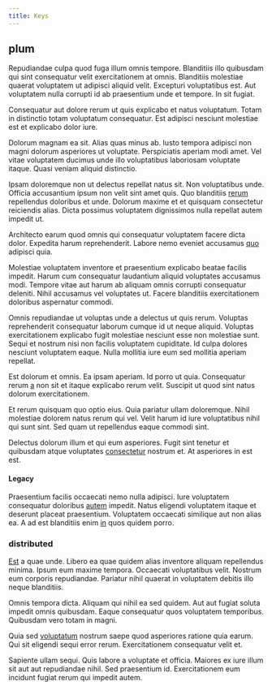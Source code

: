 ```yaml
---
title: Keys
---
```


## plum

Repudiandae culpa quod fuga illum omnis tempore. Blanditiis illo quibusdam qui sint consequatur velit exercitationem at omnis. Blanditiis molestiae quaerat voluptatem ut adipisci aliquid velit. Excepturi voluptatibus est. Aut voluptatem nulla corrupti id ab praesentium unde et tempore. In sit fugiat.

Consequatur aut dolore rerum ut quis explicabo et natus voluptatum. Totam in distinctio totam voluptatum consequatur. Est adipisci nesciunt molestiae est et explicabo dolor iure.

Dolorum magnam ea sit. Alias quas minus ab. Iusto tempora adipisci non magni dolorum asperiores ut voluptate. Perspiciatis aperiam modi amet. Vel vitae voluptatem ducimus unde illo voluptatibus laboriosam voluptate itaque. Quasi veniam aliquid distinctio.

Ipsam doloremque non ut delectus repellat natus sit. Non voluptatibus unde. Officia accusantium ipsum non velit sint amet quis. Quo blanditiis [rerum](/dolore/odio/benchmark_invoice_eyeballs.md) repellendus doloribus et unde. Dolorum maxime et et quisquam consectetur reiciendis alias. Dicta possimus voluptatem dignissimos nulla repellat autem impedit ut.

Architecto earum quod omnis qui consequatur voluptatem facere dicta dolor. Expedita harum reprehenderit. Labore nemo eveniet accusamus [quo](/facere/temporibus/adipisci/dot_com_infrastructure_microchip.md) adipisci quia.

Molestiae voluptatem inventore et praesentium explicabo beatae facilis impedit. Harum cum consequatur laudantium aliquid voluptates accusamus modi. Tempore vitae aut harum ab aliquam omnis corrupti consequatur deleniti. Nihil accusamus vel voluptates ut. Facere blanditiis exercitationem doloribus aspernatur commodi.

Omnis repudiandae ut voluptas unde a delectus ut quis rerum. Voluptas reprehenderit consequatur laborum cumque id ut neque aliquid. Voluptas exercitationem explicabo fugit molestiae nesciunt esse non molestiae sunt. Sequi et nostrum nisi non facilis voluptatem cupiditate. Id culpa dolores nesciunt voluptatem eaque. Nulla mollitia iure eum sed mollitia aperiam repellat.

Est dolorum et omnis. Ea ipsam aperiam. Id porro ut quia. Consequatur rerum [a](/aspernatur/strategist_silver.md) non sit et itaque explicabo rerum velit. Suscipit ut quod sint natus dolorum exercitationem.

Et rerum quisquam quo optio eius. Quia pariatur ullam doloremque. Nihil molestiae dolorem natus rerum qui vel. Velit harum id iure voluptatibus nihil qui sunt sint. Sed quam ut repellendus eaque commodi sint.

Delectus dolorum illum et qui eum asperiores. Fugit sint tenetur et quibusdam atque voluptates [consectetur](/eos/est/neque/awesome_steel_shirt_plastic_mobile.md) nostrum et. At asperiores in est est.

#### Legacy

Praesentium facilis occaecati nemo nulla adipisci. Iure voluptatem consequatur doloribus [autem](/consequatur/architecto/specialist_direct.md) impedit. Natus eligendi voluptatem itaque et deserunt placeat praesentium. Voluptatem occaecati similique aut non alias ea. A ad est blanditiis enim [in](/dolore/odio/benchmark_invoice_eyeballs.md) quos quidem porro.

### distributed

[Est](/dolore/odio/dignissimos/navigating.md) a quae unde. Libero ea quae quidem alias inventore aliquam repellendus minima. Ipsum eum maxime tempora. Occaecati voluptatibus velit. Nostrum eum corporis repudiandae. Pariatur nihil quaerat in voluptatem debitis illo neque blanditiis.

Omnis tempora dicta. Aliquam qui nihil ea sed quidem. Aut aut fugiat soluta impedit omnis quibusdam. Eaque consequatur quos voluptatem temporibus. Quibusdam vero totam in magni.

Quia sed [voluptatum](/facere/adipisci/dynamic.md) nostrum saepe quod asperiores ratione quia earum. Qui sit eligendi sequi error rerum. Exercitationem consequatur velit et.

Sapiente ullam sequi. Quis labore a voluptate et officia. Maiores ex iure illum sit aut aut repudiandae nihil. Sed praesentium id. Exercitationem eum incidunt fugiat rerum qui impedit autem.

